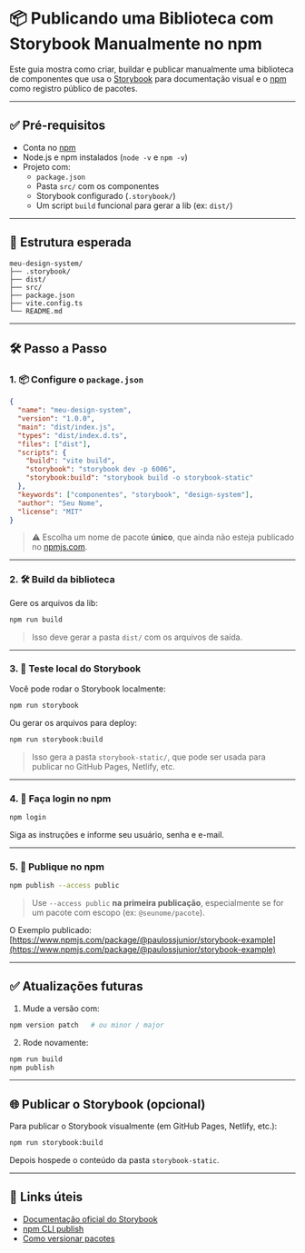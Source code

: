 # 📦 Publicando uma Biblioteca com Storybook Manualmente no npm

Este guia mostra como criar, buildar e publicar manualmente uma biblioteca de componentes que usa o [Storybook](https://storybook.js.org/) para documentação visual e o [npm](https://www.npmjs.com/) como registro público de pacotes.

---

## ✅ Pré-requisitos

- Conta no [npm](https://www.npmjs.com/signup)
- Node.js e npm instalados (`node -v` e `npm -v`)
- Projeto com:
  - `package.json`
  - Pasta `src/` com os componentes
  - Storybook configurado (`.storybook/`)
  - Um script `build` funcional para gerar a lib (ex: `dist/`)

---

## 📁 Estrutura esperada

```
meu-design-system/
├── .storybook/
├── dist/
├── src/
├── package.json
├── vite.config.ts
└── README.md
```

---

## 🛠️ Passo a Passo

### 1. 📦 Configure o `package.json`

```json
{
  "name": "meu-design-system",
  "version": "1.0.0",
  "main": "dist/index.js",
  "types": "dist/index.d.ts",
  "files": ["dist"],
  "scripts": {
    "build": "vite build",
    "storybook": "storybook dev -p 6006",
    "storybook:build": "storybook build -o storybook-static"
  },
  "keywords": ["componentes", "storybook", "design-system"],
  "author": "Seu Nome",
  "license": "MIT"
}
```

> ⚠️ Escolha um nome de pacote **único**, que ainda não esteja publicado no [npmjs.com](https://www.npmjs.com/).

---

### 2. 🛠️ Build da biblioteca

Gere os arquivos da lib:

```bash
npm run build
```

> Isso deve gerar a pasta `dist/` com os arquivos de saída.

---

### 3. 🧪 Teste local do Storybook

Você pode rodar o Storybook localmente:

```bash
npm run storybook
```

Ou gerar os arquivos para deploy:

```bash
npm run storybook:build
```

> Isso gera a pasta `storybook-static/`, que pode ser usada para publicar no GitHub Pages, Netlify, etc.

---

### 4. 🔐 Faça login no npm

```bash
npm login
```

Siga as instruções e informe seu usuário, senha e e-mail.

---

### 5. 🚀 Publique no npm

```bash
npm publish --access public
```

> Use `--access public` **na primeira publicação**, especialmente se for um pacote com escopo (ex: `@seunome/pacote`).

O Exemplo publicado: [https://www.npmjs.com/package/@paulossjunior/storybook-example](https://www.npmjs.com/package/@paulossjunior/storybook-example)

---



## ✅ Atualizações futuras

1. Mude a versão com:

```bash
npm version patch   # ou minor / major
```

2. Rode novamente:

```bash
npm run build
npm publish
```

---

## 🌐 Publicar o Storybook (opcional)

Para publicar o Storybook visualmente (em GitHub Pages, Netlify, etc.):

```bash
npm run storybook:build
```

Depois hospede o conteúdo da pasta `storybook-static`.

---



## 📎 Links úteis

- [Documentação oficial do Storybook](https://storybook.js.org/docs/react/get-started/introduction)
- [npm CLI publish](https://docs.npmjs.com/cli/v9/commands/npm-publish)
- [Como versionar pacotes](https://docs.npmjs.com/cli/v9/commands/npm-version)
